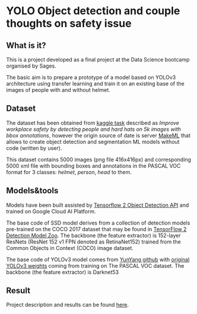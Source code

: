 # YOLO Object detection and couple thoughts on safety issue

## What is it?

This is a project developed as a final project at the Data Science bootcamp organised by Sages.

The basic aim is to prepare a prototype of a model based on YOLOv3 architecture using transfer learning and train it on an existing base of the images of people with and without helmet.

## Dataset

The dataset has been obtained from [kaggle task](https://www.kaggle.com/andrewmvd/hard-hat-detection) described as *Improve workplace safety by detecting people and hard hats on 5k images with bbox annotations*, however the origin source of date is server [MakeML](https://makeml.app/datasets/hard-hat-workers) that allows to create object detection and segmentation ML models without code (written by user).

This dataset contains 5000 images (png file 416x416px) and corresponding 5000 xml file with bounding boxes and annotations in the PASCAL VOC format for 3 classes: *helmet*, *person*, *head* to them.

## Models&tools

Models have been built assisted by [Tensorflow 2 Object Detection API](https://github.com/tensorflow/models/tree/master/research/object_detection) and trained on Google Cloud AI Platform.

The base code of SSD model derives from a collection of detection models pre-trained on the COCO 2017 dataset that may be found in [TensorFlow 2 Detection Model Zoo](https://github.com/tensorflow/models/blob/master/research/object_detection/g3doc/tf2_detection_zoo.md). The backbone (the feature extractor) is 152-layer ResNets (ResNet 152 v1 FPN denoted as RetinaNet152) trained from the Common Objects in Context (COCO) image dataset. 

The base code of YOLOv3 model comes from [YunYang github](https://github.com/YunYang1994/TensorFlow2.0-Examples/tree/master/4-Object_Detection/YOLOV3) with [original YOLOv3 weights](https://pjreddie.com/media/files/yolov3.weights) coming from training on The PASCAL VOC dataset. The backbone (the feature extractor) is Darknet53

## Result

Project description and results can be found [here](http://j-smola.github.io/repository/Project_JS.html).
